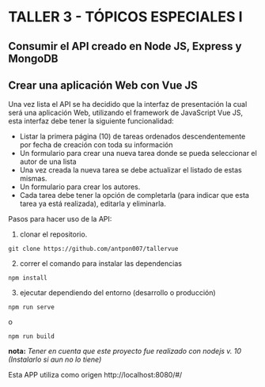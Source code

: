 # TALLER 3 - TÓPICOS ESPECIALES I

## Consumir el API creado en Node JS, Express y MongoDB
## Crear una aplicación Web con Vue JS

Una vez lista el API se ha decidido que la interfaz de presentación la cual será una
aplicación Web, utilizando el framework de JavaScript Vue JS, esta interfaz debe tener
la siguiente funcionalidad:

- Listar la primera página (10) de tareas ordenados descendentemente por fecha
de creación con toda su información
- Un formulario para crear una nueva tarea donde se pueda seleccionar el autor
de una lista
- Una vez creada la nueva tarea se debe actualizar el listado de estas mismas.
- Un formulario para crear los autores.
- Cada tarea debe tener la opción de completarla (para indicar que esta tarea ya
está realizada), editarla y eliminarla.


Pasos para hacer uso de la API:

1. clonar el repositorio.

```shell
git clone https://github.com/antpon007/tallervue
```

2. correr el comando para instalar las dependencias

```shell
npm install
```

3. ejecutar dependiendo del entorno (desarrollo o producción)
```shell
npm run serve
```
 o 
 
```shell
npm run build
```


**nota:** _Tener en cuenta que este proyecto fue realizado con nodejs v. 10 (Instalarlo si aun no lo tiene)_

Esta APP utiliza como origen http://localhost:8080/#/


